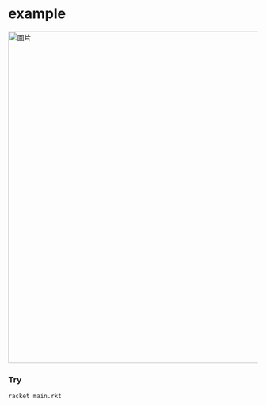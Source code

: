 # example

<img width="671" alt="圖片" src="https://user-images.githubusercontent.com/22004511/194645382-ba76085c-cf0b-443a-816a-349c66434758.png">

### Try

```sh
racket main.rkt
```
